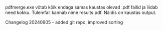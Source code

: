 pdfmerge.exe võtab kõik endaga samas kaustas olevad .pdf failid ja liidab need kokku. Tulemfail kannab nime results.pdf.
Näidis on kaustas output.



Changelog
20240905 - added git repo, improved sorting
